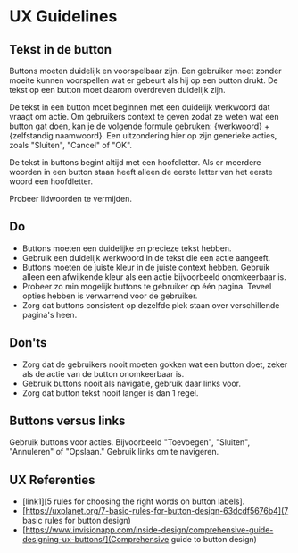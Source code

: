 <!--
@license EUPL-1.2
Copyright (c) 2021 Gemeente Utrecht
-->

<!-- markdownlint-disable MD033 -->

# UX Guidelines

## Tekst in de button

Buttons moeten duidelijk en voorspelbaar zijn. Een gebruiker moet zonder moeite kunnen voorspellen wat er gebeurt als hij op een button drukt. De tekst op een button moet daarom overdreven duidelijk zijn.

De tekst in een button moet beginnen met een duidelijk werkwoord dat vraagt om actie. Om gebruikers context te geven zodat ze weten wat een button gat doen, kan je de volgende formule gebruken: {werkwoord} + {zelfstandig naamwoord}. Een uitzondering hier op zijn generieke acties, zoals "Sluiten", "Cancel" of "OK".

De tekst in buttons begint altijd met een hoofdletter. Als er meerdere woorden in een button staan heeft alleen de eerste letter van het eerste woord een hoofdletter.

Probeer lidwoorden te vermijden.

## Do

- Buttons moeten een duidelijke en precieze tekst hebben.
- Gebruik een duidelijk werkwoord in de tekst die een actie aangeeft.
- Buttons moeten de juiste kleur in de juiste context hebben. Gebruik alleen een afwijkende kleur als een actie bijvoorbeeld onomkeerbaar is.
- Probeer zo min mogelijk buttons te gebruiker op één pagina. Teveel opties hebben is verwarrend voor de gebruiker.
- Zorg dat buttons consistent op dezelfde plek staan over verschillende pagina's heen.

## Don'ts

- Zorg dat de gebruikers nooit moeten gokken wat een button doet, zeker als de actie van de button onomkeerbaar is.
- Gebruik buttons nooit als navigatie, gebruik daar links voor.
- Zorg dat button tekst nooit langer is dan 1 regel.

## Buttons versus links

Gebruik buttons voor acties. Bijvoorbeeld "Toevoegen", "Sluiten", "Annuleren" of "Opslaan." Gebruik links om te navigeren.

## UX Referenties

- [link1][5 rules for choosing the right words on button labels].
- [https://uxplanet.org/7-basic-rules-for-button-design-63dcdf5676b4](7 basic rules for button design)
- [https://www.invisionapp.com/inside-design/comprehensive-guide-designing-ux-buttons/](Comprehensive guide to button design)

[link1]: https://uxmovement.com/buttons/5-rules-for-choosing-the-right-words-on-button-labels/
